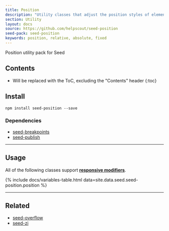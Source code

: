 ```yaml
---
title: Position
description: "Utility classes that adjust the position styles of elements."
section: Utility
layout: docs
source: https://github.com/helpscout/seed-position
seed-pack: seed-position
keywords: position, relative, absolute, fixed
---
```


Position utility pack for Seed

## Contents

* Will be replaced with the ToC, excluding the "Contents" header
{:toc}

## Install

```
npm install seed-position --save
```


### Dependencies

* [seed-breakpoints](/seed/packs/seed-breakpoints)
* [seed-publish](/seed/packs/seed-publish)



---


## Usage

All of the following classes support **[responsive modifiers](/seed/packs/seed-breakpoints/#responsive-modifiers)**.

{% include docs/variables-table.html data=site.data.seed.seed-position.position %}



---



## Related

* [seed-overflow](/seed/packs/seed-overflow)
* [seed-zi](/seed/packs/seed-zi)
